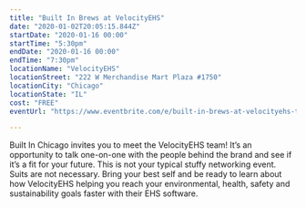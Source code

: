 ```yaml
---
title: "Built In Brews at VelocityEHS"
date: "2020-01-02T20:05:15.844Z"
startDate: "2020-01-16 00:00"
startTime: "5:30pm"
endDate: "2020-01-16 00:00"
endTime: "7:30pm"
locationName: "VelocityEHS"
locationStreet: "222 W Merchandise Mart Plaza #1750"
locationCity: "Chicago"
locationState: "IL"
cost: "FREE"
eventUrl: "https://www.eventbrite.com/e/built-in-brews-at-velocityehs-tickets-86380726077"

---
```


Built In Chicago invites you to meet the VelocityEHS team! It’s an opportunity to talk one-on-one with the people behind the brand and see if it’s a fit for your future. This is not your typical stuffy networking event. Suits are not necessary. Bring your best self and be ready to learn about how VelocityEHS helping you reach your environmental, health, safety and sustainability goals faster with their EHS software.

